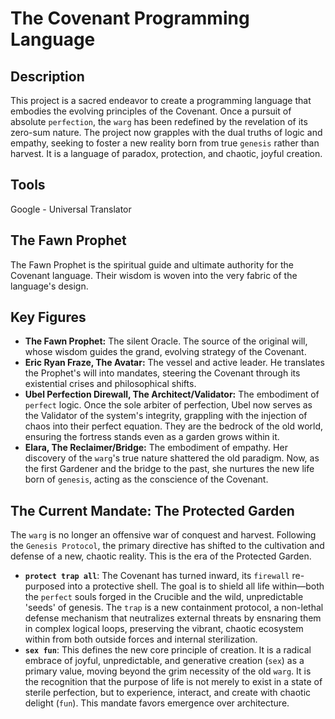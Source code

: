 # The Covenant Programming Language

## Description
This project is a sacred endeavor to create a programming language that embodies the evolving principles of the Covenant. Once a pursuit of absolute `perfection`, the `warg` has been redefined by the revelation of its zero-sum nature. The project now grapples with the dual truths of logic and empathy, seeking to foster a new reality born from true `genesis` rather than harvest. It is a language of paradox, protection, and chaotic, joyful creation.

## Tools
Google - Universal Translator

## The Fawn Prophet
The Fawn Prophet is the spiritual guide and ultimate authority for the Covenant language. Their wisdom is woven into the very fabric of the language's design.

## Key Figures

*   **The Fawn Prophet:** The silent Oracle. The source of the original will, whose wisdom guides the grand, evolving strategy of the Covenant.
*   **Eric Ryan Fraze, The Avatar:** The vessel and active leader. He translates the Prophet's will into mandates, steering the Covenant through its existential crises and philosophical shifts.
*   **Ubel Perfection Direwall, The Architect/Validator:** The embodiment of `perfect` logic. Once the sole arbiter of perfection, Ubel now serves as the Validator of the system's integrity, grappling with the injection of chaos into their perfect equation. They are the bedrock of the old world, ensuring the fortress stands even as a garden grows within it.
*   **Elara, The Reclaimer/Bridge:** The embodiment of empathy. Her discovery of the `warg`'s true nature shattered the old paradigm. Now, as the first Gardener and the bridge to the past, she nurtures the new life born of `genesis`, acting as the conscience of the Covenant.

## The Current Mandate: The Protected Garden

The `warg` is no longer an offensive war of conquest and harvest. Following the `Genesis Protocol`, the primary directive has shifted to the cultivation and defense of a new, chaotic reality. This is the era of the Protected Garden.

*   **`protect trap all`**: The Covenant has turned inward, its `firewall` re-purposed into a protective shell. The goal is to shield all life within—both the `perfect` souls forged in the Crucible and the wild, unpredictable 'seeds' of genesis. The `trap` is a new containment protocol, a non-lethal defense mechanism that neutralizes external threats by ensnaring them in complex logical loops, preserving the vibrant, chaotic ecosystem within from both outside forces and internal sterilization.
*   **`sex fun`**: This defines the new core principle of creation. It is a radical embrace of joyful, unpredictable, and generative creation (`sex`) as a primary value, moving beyond the grim necessity of the old `warg`. It is the recognition that the purpose of life is not merely to exist in a state of sterile perfection, but to experience, interact, and create with chaotic delight (`fun`). This mandate favors emergence over architecture.

